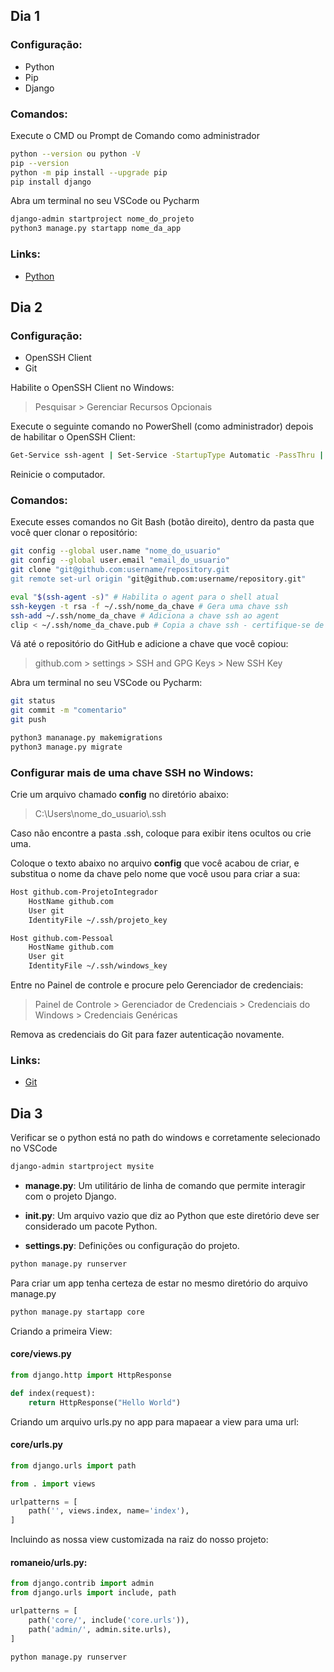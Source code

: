 ## Dia 1

### Configuração:
- Python
- Pip
- Django

### Comandos:
Execute o CMD ou Prompt de Comando como administrador
```bash
python --version ou python -V
pip --version
python -m pip install --upgrade pip
pip install django
```
Abra um terminal no seu VSCode ou Pycharm
```bash
django-admin startproject nome_do_projeto
python3 manage.py startapp nome_da_app
```

### Links:
- [Python](https://www.python.org/downloads/)

## Dia 2

### Configuração:
- OpenSSH Client
- Git

Habilite o OpenSSH Client no Windows:

> Pesquisar > Gerenciar Recursos Opcionais

Execute o seguinte comando no PowerShell (como administrador) depois de habilitar o OpenSSH Client:

```bash
Get-Service ssh-agent | Set-Service -StartupType Automatic -PassThru | Start-Service #Habilita o ssh-agent para iniciar automaticamente
```
Reinicie o computador.

### Comandos:
Execute esses comandos no Git Bash (botão direito), dentro da pasta que você quer clonar o repositório:

```bash
git config --global user.name "nome_do_usuario"
git config --global user.email "email_do_usuario"
git clone "git@github.com:username/repository.git
git remote set-url origin "git@github.com:username/repository.git"
```
```bash
eval "$(ssh-agent -s)" # Habilita o agent para o shell atual
ssh-keygen -t rsa -f ~/.ssh/nome_da_chave # Gera uma chave ssh
ssh-add ~/.ssh/nome_da_chave # Adiciona a chave ssh ao agent
clip < ~/.ssh/nome_da_chave.pub # Copia a chave ssh - certifique-se de escolher a chave que termina com .pub
```
Vá até o repositório do GitHub e adicione a chave que você copiou:

> github.com > settings > SSH and GPG Keys > New SSH Key

Abra um terminal no seu VSCode ou Pycharm:
```bash
git status
git commit -m "comentario"
git push
```
```bash
python3 mananage.py makemigrations
python3 manage.py migrate
```
### Configurar mais de uma chave SSH no Windows:

Crie um arquivo chamado **config** no diretório abaixo:

> C:\Users\nome_do_usuario\\.ssh

Caso não encontre a pasta .ssh, coloque para exibir itens ocultos ou crie uma.

Coloque o texto abaixo no arquivo **config** que você acabou de criar, e substitua o nome da chave pelo nome que você usou para criar a sua:
```sh
Host github.com-ProjetoIntegrador
	HostName github.com
	User git
	IdentityFile ~/.ssh/projeto_key

Host github.com-Pessoal
	HostName github.com
	User git
	IdentityFile ~/.ssh/windows_key
```

Entre no Painel de controle e procure pelo Gerenciador de credenciais:

> Painel de Controle > Gerenciador de Credenciais > Credenciais do Windows > Credenciais Genéricas

Remova as credenciais do Git para fazer autenticação novamente.

### Links:
- [Git](https://git-scm.com/downloads)

## Dia 3

Verificar se o python está no path do windows e corretamente selecionado no VSCode

```bash
django-admin startproject mysite
```

- **manage.py**: Um utilitário de linha de comando que permite interagir com o projeto Django.

- **__init__.py**: Um arquivo vazio que diz ao Python que este diretório deve ser considerado um pacote Python.

- **settings.py**: Definições ou configuração do projeto.

```bash
python manage.py runserver
```

Para criar um app tenha certeza de estar no mesmo diretório do arquivo manage.py

```bash
python manage.py startapp core
```

Criando a primeira View:

#### core/views.py
```python
from django.http import HttpResponse

def index(request):
    return HttpResponse("Hello World")
```

Criando um arquivo urls.py no app para mapaear a view para uma url:

#### core/urls.py
```python
from django.urls import path

from . import views

urlpatterns = [
    path('', views.index, name='index'),
]
```

Incluindo as nossa view customizada na raiz do nosso projeto:

#### romaneio/urls.py:
```python
from django.contrib import admin
from django.urls import include, path

urlpatterns = [
    path('core/', include('core.urls')),
    path('admin/', admin.site.urls),
]
```

```bash
python manage.py runserver
```